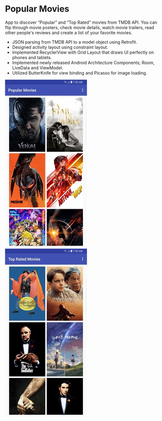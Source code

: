 # Popular Movies

App to discover “Popular” and “Top Rated” movies from TMDB API.
You can flip through movie posters, check movie details, watch movie
trailers, read other people's reviews and create a list of your
favorite movies.

- JSON parsing from TMDB API to a model object using Retrofit.
- Designed activity layout using constraint layout.
- Implemented RecyclerView with Grid Layout that draws UI perfectly on phones and tablets.
- Implemented newly released Android Architecture Components; Room, LiveData and
ViewModel.
- Utilized ButterKnife for view binding and Picasso for image loading.

![popular movies grid view](popular_movies_grid.jpg)
![top_rated movies grid view](top_rated_grid.jpg)
